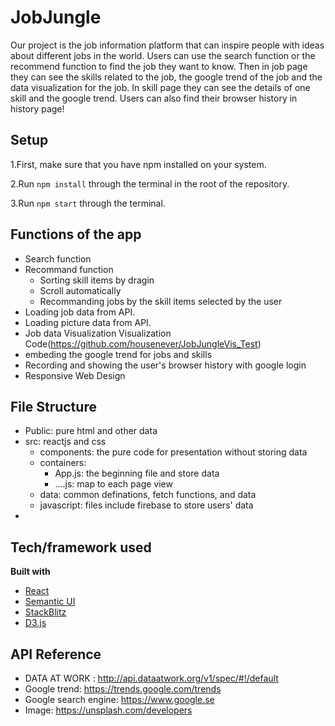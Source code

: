 # JobJungle
Our project is the job information platform that can inspire people with ideas about different jobs in the world. Users can use the search function or the recommend function to find the job they want to know. Then in job page they can see the skills related to the job, the google trend of the job and the data visualization for the job. In skill page they can see the details of one skill and the google trend. Users can also find their browser history in history page!

## Setup
1.First, make sure that you have npm installed on your system.

2.Run `npm install` through the terminal in the root of the repository.

3.Run `npm start` through the terminal. 

## Functions of the app
- Search function
- Recommand function
  - Sorting skill items by dragin
  - Scroll automatically
  - Recommanding jobs by the skill items selected by the user
- Loading job data from API.
- Loading picture data from API.
- Job data Visualization
  Visualization Code(https://github.com/housenever/JobJungleVis_Test)
- embeding the google trend for jobs and skills
- Recording and showing the user's browser history with google login
- Responsive Web Design

## File Structure 
- Public: pure html and other data
- src: reactjs and css
  - components: the pure code for presentation without storing data
  - containers:
    - App.js: the beginning file and store data
    - ….js: map to each page view
  - data: common definations, fetch functions, and data
  - javascript: files include firebase to store users' data
- 

## Tech/framework used
<b>Built with</b>
- [React](https://reactjs.org)
- [Semantic UI](https://react.semantic-ui.com/introduction)
- [StackBlitz](https://stackblitz.com/)
- [D3.js](https://d3js.org/)

## API Reference
- DATA AT WORK : http://api.dataatwork.org/v1/spec/#!/default
- Google trend: https://trends.google.com/trends
- Google search engine: https://www.google.se
- Image: https://unsplash.com/developers

